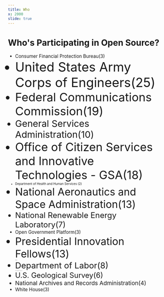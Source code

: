 ```yaml
---
title: Who
x: 2000
slide: true
---
```


# Who's Participating in Open Source?

<ul class="tags">
<li class="tag" style="font-size: 1.09em">Consumer Financial Protection Bureau<span class="count">(3)</span></li>
<li class="tag" style="font-size: 3em">United States Army Corps of Engineers<span class="count">(25)</span></li>
<li class="tag" style="font-size: 2.75em">Federal Communications Commission<span class="count">(19)</span></li>
<li class="tag" style="font-size: 2.17em">General Services Administration<span class="count">(10)</span></li>
<li class="tag" style="font-size: 2.7em">Office of Citizen Services and Innovative Technologies - GSA<span class="count">(18)</span></li>
<li class="tag" style="font-size: 0.72em">Department of Health and Human Services <span class="count">(2)</span></li>
<li class="tag" style="font-size: 2.41em">National Aeronautics and Space Administration<span class="count">(13)</span></li>
<li class="tag" style="font-size: 1.85em">National Renewable Energy Laboratory<span class="count">(7)</span></li>
<li class="tag" style="font-size: 1.09em">Open Government Platform<span class="count">(3)</span></li>
<li class="tag" style="font-size: 2.41em">Presidential Innovation Fellows<span class="count">(13)</span></li>
<li class="tag" style="font-size: 0.1em">USA.gov<span class="count">(1)</span></li>
<li class="tag" style="font-size: 1.97em">Department of Labor<span class="count">(8)</span></li>
<li class="tag" style="font-size: 0.1em">Environmental Protection Agency<span class="count">(1)</span></li>
<li class="tag" style="font-size: 1.71em">U.S. Geological Survey<span class="count">(6)</span></li>
<li class="tag" style="font-size: 1.35em">National Archives and Records Administration<span class="count">(4)</span></li>
<li class="tag" style="font-size: 1.09em">White House<span class="count">(3)</span></li>
</ul>